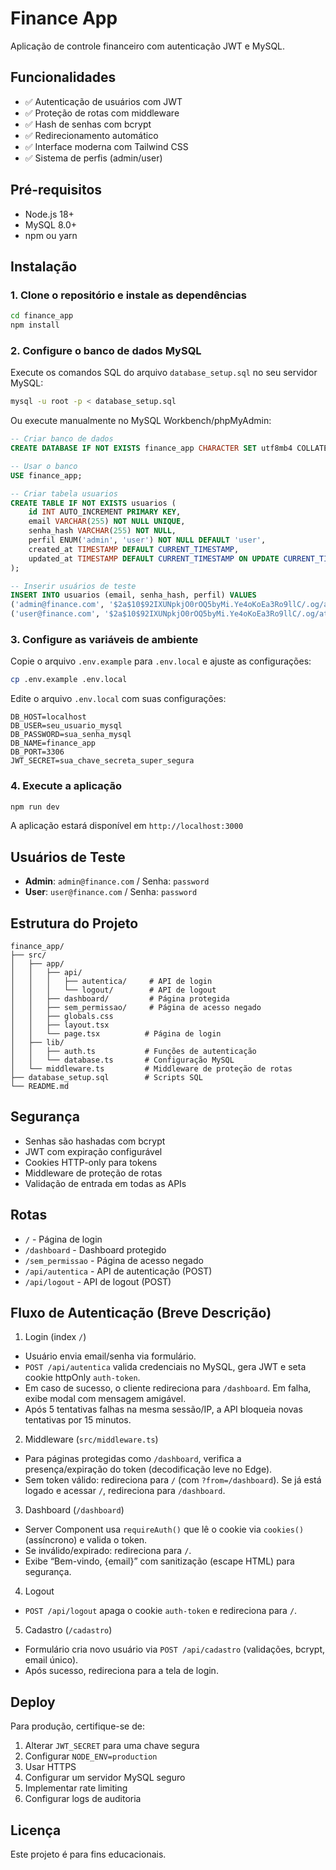# Finance App

Aplicação de controle financeiro com autenticação JWT e MySQL.

## Funcionalidades

- ✅ Autenticação de usuários com JWT
- ✅ Proteção de rotas com middleware
- ✅ Hash de senhas com bcrypt
- ✅ Redirecionamento automático
- ✅ Interface moderna com Tailwind CSS
- ✅ Sistema de perfis (admin/user)

## Pré-requisitos

- Node.js 18+ 
- MySQL 8.0+
- npm ou yarn

## Instalação

### 1. Clone o repositório e instale as dependências

```bash
cd finance_app
npm install
```

### 2. Configure o banco de dados MySQL

Execute os comandos SQL do arquivo `database_setup.sql` no seu servidor MySQL:

```bash
mysql -u root -p < database_setup.sql
```

Ou execute manualmente no MySQL Workbench/phpMyAdmin:

```sql
-- Criar banco de dados
CREATE DATABASE IF NOT EXISTS finance_app CHARACTER SET utf8mb4 COLLATE utf8mb4_unicode_ci;

-- Usar o banco
USE finance_app;

-- Criar tabela usuarios
CREATE TABLE IF NOT EXISTS usuarios (
    id INT AUTO_INCREMENT PRIMARY KEY,
    email VARCHAR(255) NOT NULL UNIQUE,
    senha_hash VARCHAR(255) NOT NULL,
    perfil ENUM('admin', 'user') NOT NULL DEFAULT 'user',
    created_at TIMESTAMP DEFAULT CURRENT_TIMESTAMP,
    updated_at TIMESTAMP DEFAULT CURRENT_TIMESTAMP ON UPDATE CURRENT_TIMESTAMP
);

-- Inserir usuários de teste
INSERT INTO usuarios (email, senha_hash, perfil) VALUES 
('admin@finance.com', '$2a$10$92IXUNpkjO0rOQ5byMi.Ye4oKoEa3Ro9llC/.og/at2.uheWG/igi', 'admin'),
('user@finance.com', '$2a$10$92IXUNpkjO0rOQ5byMi.Ye4oKoEa3Ro9llC/.og/at2.uheWG/igi', 'user');
```

### 3. Configure as variáveis de ambiente

Copie o arquivo `.env.example` para `.env.local` e ajuste as configurações:

```bash
cp .env.example .env.local
```

Edite o arquivo `.env.local` com suas configurações:

```env
DB_HOST=localhost
DB_USER=seu_usuario_mysql
DB_PASSWORD=sua_senha_mysql
DB_NAME=finance_app
DB_PORT=3306
JWT_SECRET=sua_chave_secreta_super_segura
```

### 4. Execute a aplicação

```bash
npm run dev
```

A aplicação estará disponível em `http://localhost:3000`

## Usuários de Teste

- **Admin**: `admin@finance.com` / Senha: `password`
- **User**: `user@finance.com` / Senha: `password`

## Estrutura do Projeto

```
finance_app/
├── src/
│   ├── app/
│   │   ├── api/
│   │   │   ├── autentica/     # API de login
│   │   │   └── logout/        # API de logout
│   │   ├── dashboard/         # Página protegida
│   │   ├── sem_permissao/     # Página de acesso negado
│   │   ├── globals.css
│   │   ├── layout.tsx
│   │   └── page.tsx          # Página de login
│   ├── lib/
│   │   ├── auth.ts           # Funções de autenticação
│   │   └── database.ts       # Configuração MySQL
│   └── middleware.ts         # Middleware de proteção de rotas
├── database_setup.sql        # Scripts SQL
└── README.md
```

## Segurança

- Senhas são hashadas com bcrypt
- JWT com expiração configurável
- Cookies HTTP-only para tokens
- Middleware de proteção de rotas
- Validação de entrada em todas as APIs

## Rotas

- `/` - Página de login
- `/dashboard` - Dashboard protegido
- `/sem_permissao` - Página de acesso negado
- `/api/autentica` - API de autenticação (POST)
- `/api/logout` - API de logout (POST)

## Fluxo de Autenticação (Breve Descrição)

1) Login (index `/`)
- Usuário envia email/senha via formulário.
- `POST /api/autentica` valida credenciais no MySQL, gera JWT e seta cookie httpOnly `auth-token`.
- Em caso de sucesso, o cliente redireciona para `/dashboard`. Em falha, exibe modal com mensagem amigável.
- Após 5 tentativas falhas na mesma sessão/IP, a API bloqueia novas tentativas por 15 minutos.

2) Middleware (`src/middleware.ts`)
- Para páginas protegidas como `/dashboard`, verifica a presença/expiração do token (decodificação leve no Edge).
- Sem token válido: redireciona para `/` (com `?from=/dashboard`). Se já está logado e acessar `/`, redireciona para `/dashboard`.

3) Dashboard (`/dashboard`)
- Server Component usa `requireAuth()` que lê o cookie via `cookies()` (assíncrono) e valida o token.
- Se inválido/expirado: redireciona para `/`.
- Exibe “Bem-vindo, {email}” com sanitização (escape HTML) para segurança.

4) Logout
- `POST /api/logout` apaga o cookie `auth-token` e redireciona para `/`.

5) Cadastro (`/cadastro`)
- Formulário cria novo usuário via `POST /api/cadastro` (validações, bcrypt, email único).
- Após sucesso, redireciona para a tela de login.

## Deploy

Para produção, certifique-se de:

1. Alterar `JWT_SECRET` para uma chave segura
2. Configurar `NODE_ENV=production`
3. Usar HTTPS
4. Configurar um servidor MySQL seguro
5. Implementar rate limiting
6. Configurar logs de auditoria

## Licença

Este projeto é para fins educacionais.
